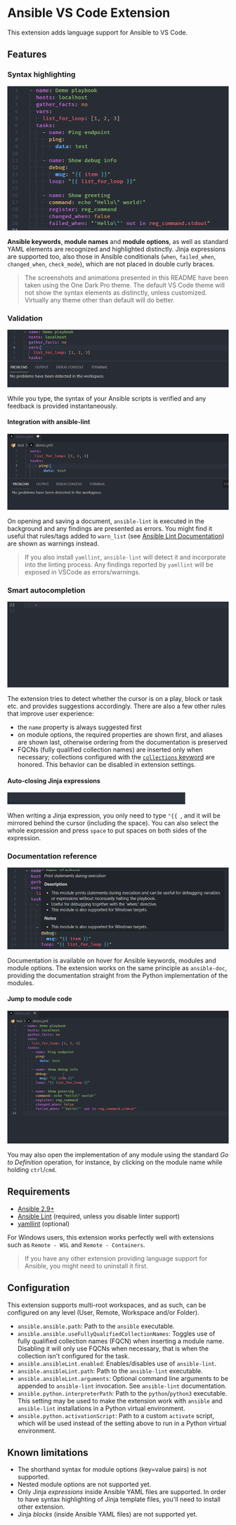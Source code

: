 # Ansible VS Code Extension
This extension adds language support for Ansible to VS Code.

## Features

### Syntax highlighting
![Syntax highlighting](images/syntax-highlighting.png)

**Ansible keywords**, **module names** and **module options**, as well as
standard YAML elements are recognized and highlighted distinctly. Jinja
expressions are supported too, also those in Ansible conditionals (`when`,
`failed_when`, `changed_when`, `check_mode`), which are not placed in double
curly braces.

> The screenshots and animations presented in this README have been taken using
> the One Dark Pro theme. The default VS Code theme will not show the syntax
> elements as distinctly, unless customized. Virtually any theme other than
> default will do better.

### Validation
![YAML validation](images/yaml-validation.gif)

While you type, the syntax of your Ansible scripts is verified and any feedback is provided instantaneously.

#### Integration with ansible-lint
![Linter support](images/ansible-lint.gif)

On opening and saving a document, `ansible-lint` is executed in the background
and any findings are presented as errors. You might find it useful that
rules/tags added to `warn_list`
(see [Ansible Lint Documentation](https://ansible-lint.readthedocs.io/en/latest/configuring.html))
are shown as warnings instead.

> If you also install `yamllint`, `ansible-lint` will detect it and incorporate
> into the linting process. Any findings reported by `yamllint` will be exposed
> in VSCode as errors/warnings.

### Smart autocompletion
![Autocompletion](images/smart-completions.gif)

The extension tries to detect whether the cursor is on a play, block or task
etc. and provides suggestions accordingly. There are also a few other rules that
improve user experience:
- the `name` property is always suggested first
- on module options, the required properties are shown first, and aliases are shown last, otherwise ordering from the documentation is preserved
- FQCNs (fully qualified collection names) are inserted only when necessary;
  collections configured with the
  [`collections` keyword]([LINK](https://docs.ansible.com/ansible/latest/user_guide/collections_using.html#simplifying-module-names-with-the-collections-keyword))
  are honored. This behavior can be disabled in extension settings.

#### Auto-closing Jinja expressions
![Easier Jinja expression typing](images/jinja-expression.gif)

When writing a Jinja expression, you only need to type `"{{ `, and it will be
mirrored behind the cursor (including the space). You can also select the whole
expression and press `space` to put spaces on both sides of the expression.

### Documentation reference
![Documentation on hover](images/hover-documentation-module.png)

Documentation is available on hover for Ansible keywords, modules and module
options. The extension works on the same principle as `ansible-doc`, providing
the documentation straight from the Python implementation of the modules.

#### Jump to module code
![Go to code on Ctrl+click](images/go-to-definition.gif)

You may also open the implementation of any module using the standard *Go to
Definition* operation, for instance, by clicking on the module name while
holding `ctrl`/`cmd`.

## Requirements
- [Ansible 2.9+](https://docs.ansible.com/ansible/latest/index.html)
- [Ansible Lint](https://ansible-lint.readthedocs.io/en/latest/) (required,
  unless you disable linter support)
- [yamllint](https://yamllint.readthedocs.io/en/stable/) (optional)

For Windows users, this extension works perfectly well with extensions such as
`Remote - WSL` and `Remote - Containers`.

> If you have any other extension providing language support for Ansible, you might need to uninstall it first.

## Configuration
This extension supports multi-root workspaces, and as such, can be configured on
any level (User, Remote, Workspace and/or Folder).

- `ansible.ansible.path`: Path to the `ansible` executable.
- `ansible.ansible.useFullyQualifiedCollectionNames`: Toggles use of
  fully qualified collection names (FQCN) when inserting a module name.
  Disabling it will only use FQCNs when necessary, that is when the collection
  isn't configured for the task.
- `ansible.ansibleLint.enabled`: Enables/disables use of `ansible-lint`.
- `ansible.ansibleLint.path`: Path to the `ansible-lint` executable.
- `ansible.ansibleLint.arguments`: Optional command line arguments to be
  appended to `ansible-lint` invocation. See `ansible-lint` documentation.
- `ansible.python.interpreterPath`: Path to the `python`/`python3` executable.
  This setting may be used to make the extension work with `ansible` and
  `ansible-lint` installations in a Python virtual environment.
- `ansible.python.activationScript`: Path to a custom `activate` script, which
  will be used instead of the setting above to run in a Python virtual
  environment.

## Known limitations
- The shorthand syntax for module options (key=value pairs) is not supported.
- Nested module options are not supported yet.
- Only Jinja *expressions* inside Ansible YAML files are supported. In order to
  have syntax highlighting of Jinja template files, you'll need to install other
  extension.
- Jinja *blocks* (inside Ansible YAML files) are not supported yet.
